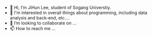 - 👋 Hi, I’m JiHun Lee, student of Sogang Universtiy.
- 👀 I'm interested in overall things about programming, including data analysis and back-end, etc....
- 💞️ I’m looking to collaborate on ...
- 📫 How to reach me ...

<!---
doongidoong/doongidoong is a ✨ special ✨ repository because its `README.md` (this file) appears on your GitHub profile.
You can click the Preview link to take a look at your changes.


--->
